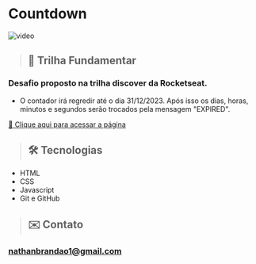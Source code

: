 # Countdown

<img src="./assets/preview.mp4" alt="video" >

>## 🚀 Trilha Fundamentar

### Desafio proposto na trilha discover da Rocketseat.

- O contador irá regredir até o dia 31/12/2023. Após isso os dias, horas, minutos e segundos serão trocados pela mensagem "EXPIRED".

[🔗 Clique aqui para acessar a página](https://nathanmarques2001.github.io/Countdown/)

>## 🛠 Tecnologias

- HTML
- CSS
- Javascript
- Git e GitHub

>## ✉️ Contato

### nathanbrandao1@gmail.com
